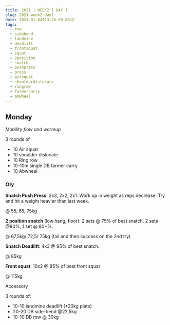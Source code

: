 ```yaml
---
title: 2021 | WEEK2 | DAY 1
slug: 2021-week2-day1
date: 2021-01-04T13:26:59.861Z
tags:
  - row
  - sidebend
  - landmine
  - deadlift
  - frontsquat
  - squat
  - 2position
  - snatch
  - pushpress
  - press
  - airsquat
  - shoulderdislocate
  - ringrow
  - farmercarry
  - abwheel
---
```

## Monday

*Mobility flow and warmup*

3 rounds of

* 10 Air squat
* 10 shoulder dislocate
* 10 Ring row
* 10-10m single DB farmer carry
* 10 Abwheel

### Oly

**Snatch Push Press**: 2x3, 2x2, 2x1. Work up in weight as reps decrease. Try and hit a weight heavier than last week.

@ 55, 65, 75kg

**2 position snatch** (low hang, floor): 2 sets @ 75% of best snatch. 2 sets @80%, 1 set @ 80+%.

@ 67,5kg/ 72,5/ 75kg (fail and then success on the 2nd try)

**Snatch Deadlift**: 4x3 @ 95% of best snatch.

@ 85kg

**Front squat**: 10x2 @ 85% of best front squat

@ 115kg

Accessory

3 rounds of:

* 10-10 landmine deadlift (+20kg plate)
* 20-20 DB side-bend @22,5kg
* 10-10 DB row @ 30kg